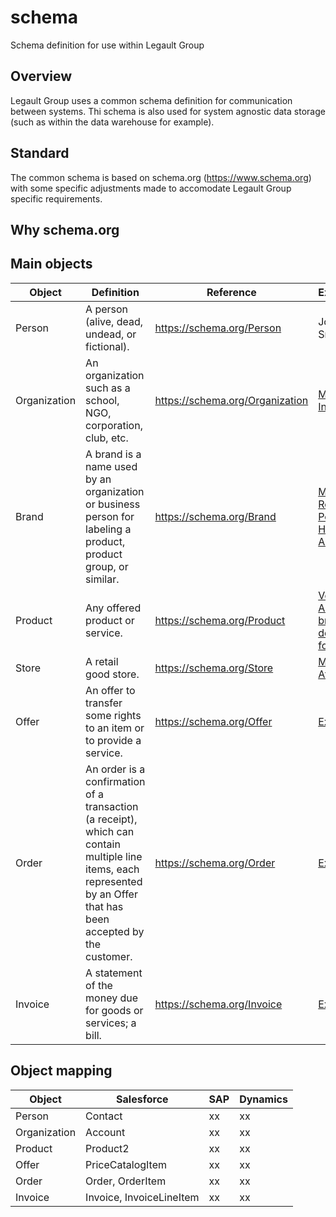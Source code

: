 
# schema
Schema definition for use within Legault Group

## Overview
Legault Group uses a common schema definition for communication between systems. Thi schema is also used for system agnostic data storage (such as within the data warehouse for example). 

## Standard
The common schema is based on schema.org (https://www.schema.org) with some specific adjustments made to accomodate Legault Group specific requirements. 

## Why schema.org

## Main objects
|Object | Definition | Reference | Example | 
|-------| ----------- | ---------------- | ------------| 
| Person | A person (alive, dead, undead, or fictional). | https://schema.org/Person | John Smith |
| Organization | An organization such as a school, NGO, corporation, club, etc. | https://schema.org/Organization | [Mondou Inc.](https://github.com/schapleau-legault/schema/blob/main/data/organization/mondou_inc.json)| 
| Brand | A brand is a name used by an organization or business person for labeling a product, product group, or similar. | https://schema.org/Brand | [Mondou](https://github.com/schapleau-legault/schema/blob/main/data/brand/renspets.json), [Ren's Pets](https://github.com/schapleau-legault/schema/blob/main/data/brand/renspets.json), [Homes Alive](https://github.com/schapleau-legault/schema/blob/main/data/brand/homes_alive.json)| 
| Product | Any offered product or service. | https://schema.org/Product | [VetDiet Adult all breeds dog food](https://github.com/schapleau-legault/schema/blob/main/data/product/vetdiet_adult_all_breeds.json) |
| Store | A retail good store. | https://schema.org/Store | [Mondou Atwater](https://github.com/schapleau-legault/schema/blob/main/data/store/mondou_atwater.json) |
| Offer | An offer to transfer some rights to an item or to provide a service. | https://schema.org/Offer | [Example]() |
| Order | An order is a confirmation of a transaction (a receipt), which can contain multiple line items, each represented by an Offer that has been accepted by the customer. | https://schema.org/Order | [Example]() |
| Invoice | A statement of the money due for goods or services; a bill. | https://schema.org/Invoice | [Example]() |


## Object mapping
|Object | Salesforce | SAP | Dynamics | 
|-------|------------|-----|----------|
|Person | Contact | xx | xx |
|Organization | Account | xx | xx |
|Product | Product2 | xx | xx |
|Offer | PriceCatalogItem | xx | xx |
|Order | Order, OrderItem | xx | xx |
|Invoice | Invoice, InvoiceLineItem | xx | xx |



